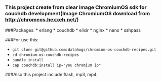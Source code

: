 ### This project create from clear image ChromiumOS sdk for couchdb development(Image ChromiumOS download from http://chromeos.hexxeh.net/)
  
###Packages:
    * erlang
    * couchdb
    * elixir
    * nginx
    * nano
    * sshpass

###For use this:
* `git clone git@github.com:datahogs/chromium-os-couchdb-recipes.git`
* `cd chromium-os-couchdb-recipes`
* `bundle install`
* `cap couchdb:install ip="you chromium ip"`

###Also this project include flash, mp3, mp4